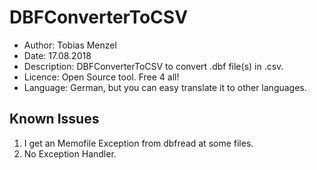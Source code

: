 # DBFConverterToCSV

- Author:         Tobias Menzel
- Date:           17.08.2018
- Description:    DBFConverterToCSV to convert .dbf file(s) in .csv.
- Licence:        Open Source tool. Free 4 all!
- Language:       German, but you can easy translate it to other languages.

## Known Issues

1. I get an Memofile Exception from dbfread at some files.
2. No Exception Handler.